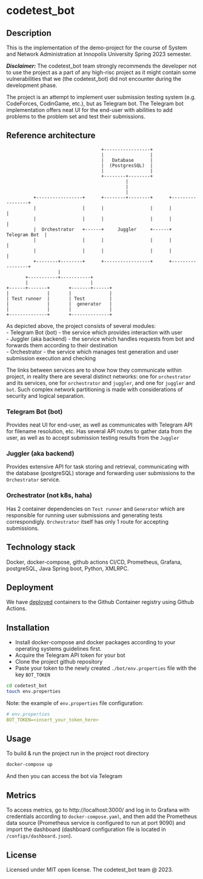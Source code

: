 # codetest_bot

## Description
This is the implementation of the demo-project for the course of System and Network Administration at Innopolis 
University Spring 2023 semester.

**_Disclaimer:_** The codetest_bot team strongly recommends the developer not to use the project as a part of any 
high-risc project as it might contain some vulnerabilities that we (the codetest_bot) did not encounter during 
the development phase.

The project is an attempt to implement user submission testing system (e.g. CodeForces, CodinGame, etc.), but as 
Telegram bot. The Telegram bot implementation offers neat UI for the end-user with abilities to add problems to the 
problem set and test their submissions.

## Reference architecture
```
                                   +-----------------+
                                   |                 |
                                   |   Database      |
                                   |  (PostgresSQL)  |
                                   |                 |
                                   +--------+--------+
                                            |
                                            |
                                            |
          +-----------------+      +--------+--------+      +-----------------+
          |                 |      |                 |      |                 |
          |                 |      |                 |      |                 |
          |  Orchestrator   +------+     Juggler     +------+   Telegram Bot  |
          |                 |      |                 |      |                 |
          |                 |      |                 |      |                 |
          +--------+--------+      +-----------------+      +-----------------+
                   |
       +-----------+-----------+
       |                       |
+------+-------+       +-------+------+
|              |       |              |
| Test runner  |       | Test         |
|              |       |  generator   |
|              |       |              |
+--------------+       +--------------+
```
As depicted above, the project consists of several modules: \
    - Telegram Bot (bot) - the service which provides interaction with user \
    - Juggler (aka backend) - the service which handles requests from bot and forwards them according to their 
destination \
    - Orchestrator - the service which manages test generation and user submission execution and checking

The links between services are to show how they communicate within project, in reality there are several
distinct networks: one for `orchestrator` and its services, one for `orchestrator` and `juggler`, and one for 
`juggler` and `bot`. Such complex network partitioning is made with considerations of security and logical
separation.

### Telegram Bot (bot) 
Provides neat UI for end-user, as well as communicates with Telegram API for filename resolution, etc. Has several API
routes to gather data from the user, as well as to accept submission testing results from the `Juggler`

### Juggler (aka backend)
Provides extensive API for task storing and retrieval, communicating with the database (postgreSQL) storage and
forwarding user submissions to the `Orchestrator` service.

### Orchestrator  (not k8s, haha)
Has 2 container dependencies on `Test runner` and `Generator` which are responsible for running user submissions and 
generating tests correspondigly. `Orchestrator` itself has only 1 route for accepting submissions.

## Technology stack
Docker, docker-compose, github actions CI/CD, Prometheus, Grafana, postgreSQL, Java Spring boot, Python, XMLRPC.

## Deployment
We have [deployed](https://github.com/users/NAD777/packages?repo_name=codetest_bot) containers to the Github Container 
registry using Github Actions.

## Installation
- Install docker-compose and docker packages according to your operating systems guidelines first.
- Acquire the Telegram API token for your bot
- Clone the project github repository
- Paste your token to the newly created `./bot/env.properties` file with the key `BOT_TOKEN`
```bash
cd codetest_bot
touch env.properties
```
Note: the example of `env.properties` file configuration:
```yaml
# env.properties
BOT_TOKEN=<insert_your_token_here>
```

## Usage
To build & run the project run in the project root directory
```bash
docker-compose up
```
And then you can access the bot via Telegram

## Metrics
To access metrics, go to http://localhost:3000/ and log in to Grafana with credentials according to 
`docker-compose.yaml`, and then add the Prometheus data source (Prometheus service is configured to run at port 9090) 
and import the dashboard (dashboard configuration file is located in `/configs/dashboard.json`).

## License
Licensed under MIT open license.
The codetest_bot team @ 2023.
